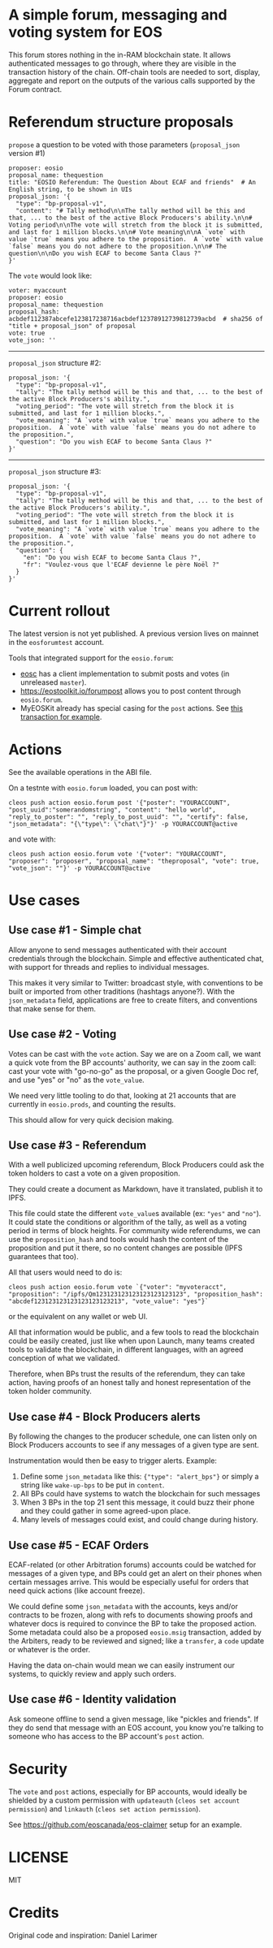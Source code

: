 A simple forum, messaging and voting system for EOS
===================================================

This forum stores nothing in the in-RAM blockchain state. It allows authenticated
messages to go through, where they are visible in the transaction history of the chain.
Off-chain tools are needed to sort, display, aggregate and report on the outputs
of the various calls supported by the Forum contract.




Referendum structure proposals
==============================

`propose` a question to be voted with those parameters (`proposal_json` version #1)

```
proposer: eosio
proposal_name: thequestion
title: "EOSIO Referendum: The Question About ECAF and friends"  # An English string, to be shown in UIs
proposal_json: '{
  "type": "bp-proposal-v1",
  "content": "# Tally method\n\nThe tally method will be this and that, ... to the best of the active Block Producers's ability.\n\n# Voting period\n\nThe vote will stretch from the block it is submitted, and last for 1 million blocks.\n\n# Vote meaning\n\nA `vote` with value `true` means you adhere to the proposition.  A `vote` with value `false` means you do not adhere to the proposition.\n\n# The question\n\nDo you wish ECAF to become Santa Claus ?"
}'
```

The `vote` would look like:

```
voter: myaccount
proposer: eosio
proposal_name: thequestion
proposal_hash: acbdef112387abcefe123817238716acbdef12378912739812739acbd  # sha256 of "title + proposal_json" of proposal
vote: true
vote_json: ''
```

---

`proposal_json` structure #2:

```
proposal_json: '{
  "type": "bp-proposal-v1",
  "tally": "The tally method will be this and that, ... to the best of the active Block Producers's ability.",
  "voting_period": "The vote will stretch from the block it is submitted, and last for 1 million blocks.",
  "vote_meaning": "A `vote` with value `true` means you adhere to the proposition.  A `vote` with value `false` means you do not adhere to the proposition.",
  "question": "Do you wish ECAF to become Santa Claus ?"
}'
```

---

`proposal_json` structure #3:

```
proposal_json: '{
  "type": "bp-proposal-v1",
  "tally": "The tally method will be this and that, ... to the best of the active Block Producers's ability.",
  "voting_period": "The vote will stretch from the block it is submitted, and last for 1 million blocks.",
  "vote_meaning": "A `vote` with value `true` means you adhere to the proposition.  A `vote` with value `false` means you do not adhere to the proposition.",
  "question": {
    "en": "Do you wish ECAF to become Santa Claus ?",
    "fr": "Voulez-vous que l'ECAF devienne le père Noël ?"
  }
}'
```



Current rollout
===============

The latest version is not yet published.  A previous version lives on
mainnet in the `eosforumtest` account.

Tools that integrated support for the `eosio.forum`:
* [eosc](https://github.com/eoscanada/eosc) has a client
  implementation to submit posts and votes (in unreleased `master`).
* https://eostoolkit.io/forumpost allows you to post content through
  `eosio.forum`.
* MyEOSKit already has special casing for the `post` actions. See
  [this transaction for example](https://www.myeoskit.com/?#/tx/c40e30d70ee92a0f57af475a828917851aa62b01bfbf395efae5c1a2b22068f0).


Actions
=======

See the available operations in the ABI file.

On a testnte with `eosio.forum` loaded, you can post with:

```
cleos push action eosio.forum post '{"poster": "YOURACCOUNT", "post_uuid":"somerandomstring", "content": "hello world", "reply_to_poster": "", "reply_to_post_uuid": "", "certify": false, "json_metadata": "{\"type\": \"chat\"}"}' -p YOURACCOUNT@active
```

and vote with:

```
cleos push action eosio.forum vote '{"voter": "YOURACCOUNT", "proposer": "proposer", "proposal_name": "theproposal", "vote": true, "vote_json": ""}' -p YOURACCOUNT@active
```

Use cases
=========

Use case #1 - Simple chat
-------------------------

Allow anyone to send messages authenticated with their account
credentials through the blockchain. Simple and effective authenticated
chat, with support for threads and replies to individual messages.

This makes it very similar to Twitter: broadcast style, with
conventions to be built or imported from other traditions (hashtags
anyone?). With the `json_metadata` field, applications are free to
create filters, and conventions that make sense for them.


Use case #2 - Voting
--------------------

Votes can be cast with the `vote` action. Say we are on a Zoom call,
we want a quick vote from the BP accounts' authority, we can say in
the zoom call: cast your vote with "go-no-go" as the proposal, or a
given Google Doc ref, and use "yes" or "no" as the `vote_value`.

We need very little tooling to do that, looking at 21 accounts that
are currently in `eosio.prods`, and counting the results.

This should allow for very quick decision making.


Use case #3 - Referendum
------------------------

With a well publicized upcoming referendum, Block Producers could ask
the token holders to cast a vote on a given proposition.

They could create a document as Markdown, have it translated, publish
it to IPFS.

This file could state the different `vote_value`s available (ex:
`"yes"` and `"no"`).  It could state the conditions or algorithm of
the tally, as well as a voting period in terms of block heights. For
community wide referendums, we can use the `proposition_hash` and
tools would hash the content of the proposition and put it there, so
no content changes are possible (IPFS guarantees that too).

All that users would need to do is:

```
cleos push action eosio.forum vote `{"voter": "myvoteracct", "proposition": "/ipfs/Qm123123123123123123123123", "proposition_hash": "abcdef123123123123123123123213", "vote_value": "yes"}`
```

or the equivalent on any wallet or web UI.

All that information would be public, and a few tools to read the
blockchain could be easily created, just like when upon Launch, many
teams created tools to validate the blockchain, in different
languages, with an agreed conception of what we validated.

Therefore, when BPs trust the results of the referendum, they can take
action, having proofs of an honest tally and honest representation of
the token holder community.



Use case #4 - Block Producers alerts
------------------------------------

By following the changes to the producer schedule, one can listen only
on Block Producers accounts to see if any messages of a given type are
sent.

Instrumentation would then be easy to trigger alerts. Example:

1. Define some `json_metadata` like this: `{"type": "alert_bps"}` or simply a string like `wake-up-bps` to be put in `content`.
2. All BPs could have systems to watch the blockchain for such messages
3. When 3 BPs in the top 21 sent this message, it could buzz their phone and they could gather in some agreed-upon place.
4. Many levels of messages could exist, and could change during history.


Use case #5 - ECAF Orders
-------------------------

ECAF-related (or other Arbitration forums) accounts could be watched
for messages of a given type, and BPs could get an alert on their
phones when certain messages arrive. This would be especially useful
for orders that need quick actions (like account freeze).

We could define some `json_metadata` with the accounts, keys and/or
contracts to be frozen, along with refs to documents showing proofs
and whatever docs is required to convince the BP to take the proposed
action.  Some metadata could also be a proposed `eosio.msig`
transaction, added by the Arbiters, ready to be reviewed and signed;
like a `transfer`, a `code` update or whatever is the order.

Having the data on-chain would mean we can easily instrument our
systems, to quickly review and apply such orders.


Use case #6 - Identity validation
---------------------------------

Ask someone offline to send a given message, like "pickles and
friends".  If they do send that message with an EOS account, you know
you're talking to someone who has access to the BP account's `post`
action.



Security
========

The `vote` and `post` actions, especially for BP accounts, would
ideally be shielded by a custom permission with `updateauth` (`cleos
set account permission`) and `linkauth` (`cleos set action
permission`).

See https://github.com/eoscanada/eos-claimer setup for an example.




LICENSE
=======

MIT


Credits
=======

Original code and inspiration: Daniel Larimer
